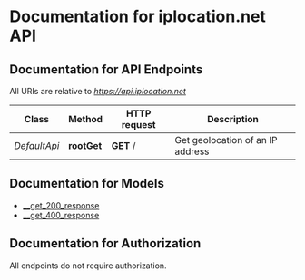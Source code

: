 # Documentation for iplocation.net API

<a name="documentation-for-api-endpoints"></a>
## Documentation for API Endpoints

All URIs are relative to *https://api.iplocation.net*

| Class | Method | HTTP request | Description |
|------------ | ------------- | ------------- | -------------|
| *DefaultApi* | [**rootGet**](Apis/DefaultApi.md#rootget) | **GET** / | Get geolocation of an IP address |


<a name="documentation-for-models"></a>
## Documentation for Models

 - [__get_200_response](./Models/__get_200_response.md)
 - [__get_400_response](./Models/__get_400_response.md)


<a name="documentation-for-authorization"></a>
## Documentation for Authorization

All endpoints do not require authorization.
